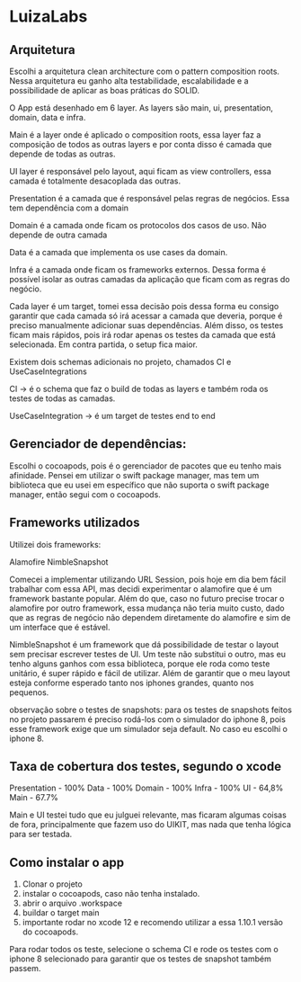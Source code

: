 # LuizaLabs

## **Arquitetura**

Escolhi a arquitetura clean architecture com o pattern composition roots. Nessa arquitetura eu ganho alta testabilidade, escalabilidade e a possibilidade de aplicar as boas práticas do SOLID.

O App está desenhado em 6 layer. As layers são main, ui, presentation, domain, data e infra.

Main é a layer onde é aplicado o composition roots, essa layer faz a composição de todos as outras layers e por conta disso é camada que depende de todas as outras.

UI layer é responsável pelo layout, aqui ficam as view controllers, essa camada é totalmente desacoplada das outras.

Presentation é a camada que é responsável pelas regras de negócios. Essa tem dependência com a domain

Domain é a camada onde ficam os protocolos dos casos de uso. Não depende de outra camada

Data é a camada que implementa os use cases da domain. 

Infra é a camada onde ficam os frameworks externos. Dessa forma é possível isolar as outras camadas da aplicação que ficam com as regras do negócio. 

Cada layer é um target, tomei essa decisão pois dessa forma eu consigo garantir que cada camada só irá acessar a camada que deveria, porque é preciso manualmente adicionar suas dependências. Além disso, os testes ficam mais rápidos, pois irá rodar apenas os testes da camada que está selecionada. Em contra partida, o setup fica maior.

Existem dois schemas adicionais no projeto, chamados CI e UseCaseIntegrations

CI -> é o schema que faz o build de todas as layers e também roda os testes de todas as camadas.

UseCaseIntegration -> é um target de testes end to end

## **Gerenciador de dependências:**

Escolhi o cocoapods, pois é o gerenciador de pacotes que eu tenho mais afinidade. Pensei em utilizar o swift package manager, mas tem um biblioteca que eu usei em específico que não suporta o swift package manager, então segui com o cocoapods.

## **Frameworks utilizados**

Utilizei dois frameworks:

Alamofire
NimbleSnapshot

Comecei a implementar utilizando URL Session, pois hoje em dia bem fácil trabalhar com essa API, mas decidi experimentar o alamofire que é um framework bastante popular. Além do que, caso no futuro precise trocar o alamofire por outro framework, essa mudança não teria muito custo, dado que as regras de negócio não dependem diretamente do alamofire e sim de um interface que é estável.

NimbleSnapshot é um framework que dá possibilidade de testar o layout sem precisar escrever testes de UI. Um teste não substitui o outro, mas eu tenho alguns ganhos com essa biblioteca, porque ele roda como teste unitário, é super rápido e fácil de utilizar. Além de garantir que o meu layout esteja conforme esperado tanto nos iphones grandes, quanto nos pequenos.

observação sobre o testes de snapshots:  para os testes de snapshots feitos no projeto passarem é preciso rodá-los com o simulador do iphone 8, pois esse framework exige que um simulador seja default. No caso eu escolhi o iphone 8.

## **Taxa de cobertura dos testes, segundo o xcode**

Presentation - 100%
Data - 100%
Domain - 100%
Infra - 100%
UI - 64,8%
Main - 67.7%

Main e UI testei tudo que eu julguei relevante, mas ficaram algumas coisas de fora, principalmente que fazem uso do UIKIT, mas nada que tenha lógica para ser testada.


## **Como instalar o app**

1. Clonar o projeto
2. instalar o cocoapods, caso não tenha instalado.
3. abrir o arquivo .workspace
4. buildar o target main
5. importante rodar no xcode 12 e recomendo utilizar a essa 1.10.1 versão do cocoapods.

Para rodar todos os teste, selecione o schema CI e rode os testes com o iphone 8 selecionado para garantir que os testes de snapshot também passem.
